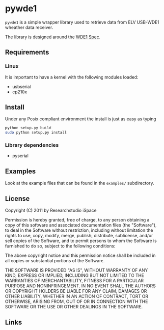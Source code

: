 pywde1
======

`pywde1` is a simple wrapper library used to retrieve data from ELV USB-WDE1
wheather data receiver.

The library is designed around the [WDE1 Spec][1].


Requirements
------------

### Linux 

It is important to have a kernel with the following modules loaded:

- usbserial
- cp210x


Install
-------

Under any Posix compliant environment the install is just as easy as typing

```bash
python setup.py build
sudo python setup.py install
```

### Library dependencies
- pyserial


Examples
--------

Look at the example files that can be found in the `examples/` subdirectory.


License
-------

Copyright (C) 2011 by Researchstudio iSpace

Permission is hereby granted, free of charge, to any person obtaining a copy
of this software and associated documentation files (the "Software"), to deal
in the Software without restriction, including without limitation the rights
to use, copy, modify, merge, publish, distribute, sublicense, and/or sell
copies of the Software, and to permit persons to whom the Software is
furnished to do so, subject to the following conditions:

The above copyright notice and this permission notice shall be included in
all copies or substantial portions of the Software.

THE SOFTWARE IS PROVIDED "AS IS", WITHOUT WARRANTY OF ANY KIND, EXPRESS OR
IMPLIED, INCLUDING BUT NOT LIMITED TO THE WARRANTIES OF MERCHANTABILITY,
FITNESS FOR A PARTICULAR PURPOSE AND NONINFRINGEMENT. IN NO EVENT SHALL THE
AUTHORS OR COPYRIGHT HOLDERS BE LIABLE FOR ANY CLAIM, DAMAGES OR OTHER
LIABILITY, WHETHER IN AN ACTION OF CONTRACT, TORT OR OTHERWISE, ARISING FROM,
OUT OF OR IN CONNECTION WITH THE SOFTWARE OR THE USE OR OTHER DEALINGS IN
THE SOFTWARE.


Links
-----

[1]: http://www.elv-downloads.de/Assets/Produkte/9/920/92030/Downloads/92030_USB_WDE1_V1.0_UM.pdf "WDE1 Spec"
